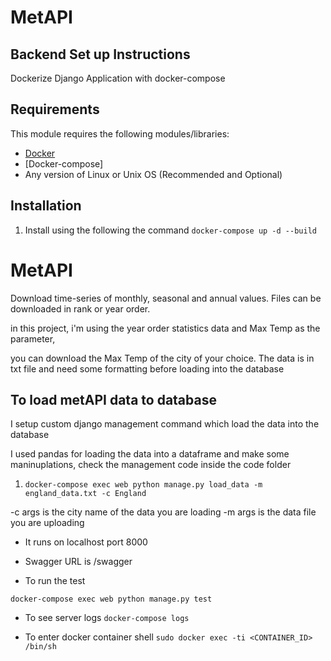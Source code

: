# MetAPI

## Backend Set up Instructions


Dockerize Django Application with docker-compose 

## Requirements

This module requires the following modules/libraries:

* [Docker](https://www.docker.com/get-started)
* [Docker-compose]
* Any version of Linux or Unix OS (Recommended and Optional)

## Installation

1. Install using the following the command
   ```docker-compose up -d --build```


# MetAPI
Download time-series of monthly, seasonal and annual values. Files can be downloaded in rank or year order.

in this project, i'm using the year order statistics data and Max Temp as the parameter,

you can download the Max Temp of the city of your choice. The data is in txt file and need some formatting before loading into the database



## To load metAPI data to database
I setup custom django management command which load the data into the database

I used pandas for loading the data into a dataframe and make some maninuplations, check the management code inside the code folder

1. ```docker-compose exec web python manage.py load_data -m england_data.txt -c England```

-c args is the city name of the data you are loading
-m args is the data file you are uploading



* It runs on localhost port 8000

* Swagger URL is /swagger

* To run the test

```docker-compose exec web python manage.py test```

* To see server logs
```docker-compose logs```
  
* To enter docker container shell
```sudo docker exec -ti <CONTAINER_ID> /bin/sh```
